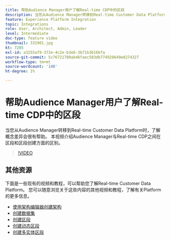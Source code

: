 ```yaml
---
title: 帮助Audience Manager用户了解Real-time CDP中的区段
description: 当您从Audience Manager转移到Real-time Customer Data Platform时，了解概念差异会很有帮助。 本视频介绍Audience Manager与Real-time CDP之间在区段和区段创建方面的区别。
feature: Experience Platform Integration
topic: Integrations
role: User, Architect, Admin, Leader
level: Intermediate
doc-type: feature video
thumbnail: 331901.jpg
kt: 7205
exl-id: a3255af9-372e-4c2e-b3e6-3b71b3616bfa
source-git-commit: 5c76721780ab46faec503db774928649e8274327
workflow-type: tm+mt
source-wordcount: '148'
ht-degree: 1%

---
```


# 帮助Audience Manager用户了解Real-time CDP中的区段

当您从Audience Manager转移到Real-time Customer Data Platform时，了解概念差异会很有帮助。 本视频介绍Audience Manager与Real-time CDP之间在区段和区段创建方面的区别。

>[!VIDEO](https://video.tv.adobe.com/v/331901/?quality=12&learn=on)

## 其他资源

下面是一些现有的视频和教程，可以帮助您了解Real-time Customer Data Platform。 您可以随意浏览关于这些内容的其他视频和教程，了解有关Platform的更多信息。

* [使用架构编辑器创建架构](https://experienceleague.adobe.com/docs/experience-platform/xdm/tutorials/create-schema-ui.html?lang=en#getting-started)
* [创建数据集](https://experienceleague.adobe.com/docs/platform-learn/getting-started-for-data-architects-and-data-engineers/create-datasets.html?lang=en#permissions-required)
* [创建区段](https://experienceleague.adobe.com/docs/platform-learn/tutorials/segments/create-segments.html?lang=en#segments)
* [创建动态区段](https://experienceleague.adobe.com/docs/platform-learn/tutorials/segments/create-dynamic-segments.html?lang=en#segments)
* [创建多实体区段](https://experienceleague.adobe.com/docs/platform-learn/tutorials/segments/create-multi-entity-segments.html?lang=en#segments)

